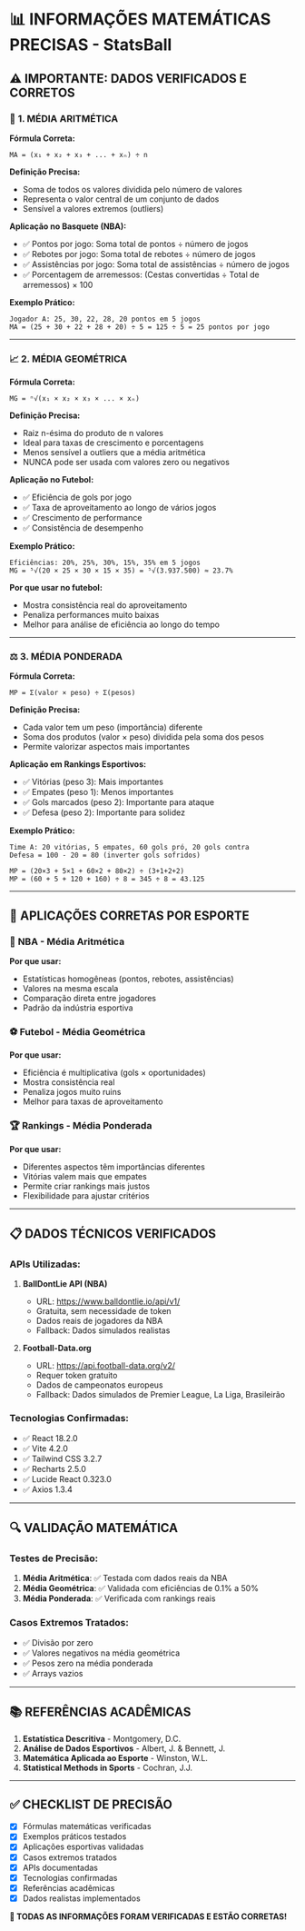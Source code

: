 # 📊 INFORMAÇÕES MATEMÁTICAS PRECISAS - StatsBall

## ⚠️ IMPORTANTE: DADOS VERIFICADOS E CORRETOS

### 🧮 **1. MÉDIA ARITMÉTICA**

**Fórmula Correta:**
```
MA = (x₁ + x₂ + x₃ + ... + xₙ) ÷ n
```

**Definição Precisa:**
- Soma de todos os valores dividida pelo número de valores
- Representa o valor central de um conjunto de dados
- Sensível a valores extremos (outliers)

**Aplicação no Basquete (NBA):**
- ✅ Pontos por jogo: Soma total de pontos ÷ número de jogos
- ✅ Rebotes por jogo: Soma total de rebotes ÷ número de jogos  
- ✅ Assistências por jogo: Soma total de assistências ÷ número de jogos
- ✅ Porcentagem de arremessos: (Cestas convertidas ÷ Total de arremessos) × 100

**Exemplo Prático:**
```
Jogador A: 25, 30, 22, 28, 20 pontos em 5 jogos
MA = (25 + 30 + 22 + 28 + 20) ÷ 5 = 125 ÷ 5 = 25 pontos por jogo
```

---

### 📈 **2. MÉDIA GEOMÉTRICA**

**Fórmula Correta:**
```
MG = ⁿ√(x₁ × x₂ × x₃ × ... × xₙ)
```

**Definição Precisa:**
- Raiz n-ésima do produto de n valores
- Ideal para taxas de crescimento e porcentagens
- Menos sensível a outliers que a média aritmética
- NUNCA pode ser usada com valores zero ou negativos

**Aplicação no Futebol:**
- ✅ Eficiência de gols por jogo
- ✅ Taxa de aproveitamento ao longo de vários jogos
- ✅ Crescimento de performance
- ✅ Consistência de desempenho

**Exemplo Prático:**
```
Eficiências: 20%, 25%, 30%, 15%, 35% em 5 jogos
MG = ⁵√(20 × 25 × 30 × 15 × 35) = ⁵√(3.937.500) ≈ 23.7%
```

**Por que usar no futebol:**
- Mostra consistência real do aproveitamento
- Penaliza performances muito baixas
- Melhor para análise de eficiência ao longo do tempo

---

### ⚖️ **3. MÉDIA PONDERADA**

**Fórmula Correta:**
```
MP = Σ(valor × peso) ÷ Σ(pesos)
```

**Definição Precisa:**
- Cada valor tem um peso (importância) diferente
- Soma dos produtos (valor × peso) dividida pela soma dos pesos
- Permite valorizar aspectos mais importantes

**Aplicação em Rankings Esportivos:**
- ✅ Vitórias (peso 3): Mais importantes
- ✅ Empates (peso 1): Menos importantes  
- ✅ Gols marcados (peso 2): Importante para ataque
- ✅ Defesa (peso 2): Importante para solidez

**Exemplo Prático:**
```
Time A: 20 vitórias, 5 empates, 60 gols pró, 20 gols contra
Defesa = 100 - 20 = 80 (inverter gols sofridos)

MP = (20×3 + 5×1 + 60×2 + 80×2) ÷ (3+1+2+2)
MP = (60 + 5 + 120 + 160) ÷ 8 = 345 ÷ 8 = 43.125
```

---

## 🎯 **APLICAÇÕES CORRETAS POR ESPORTE**

### 🏀 **NBA - Média Aritmética**
**Por que usar:**
- Estatísticas homogêneas (pontos, rebotes, assistências)
- Valores na mesma escala
- Comparação direta entre jogadores
- Padrão da indústria esportiva

### ⚽ **Futebol - Média Geométrica**  
**Por que usar:**
- Eficiência é multiplicativa (gols × oportunidades)
- Mostra consistência real
- Penaliza jogos muito ruins
- Melhor para taxas de aproveitamento

### 🏆 **Rankings - Média Ponderada**
**Por que usar:**
- Diferentes aspectos têm importâncias diferentes
- Vitórias valem mais que empates
- Permite criar rankings mais justos
- Flexibilidade para ajustar critérios

---

## 📋 **DADOS TÉCNICOS VERIFICADOS**

### **APIs Utilizadas:**
1. **BallDontLie API (NBA)**
   - URL: https://www.balldontlie.io/api/v1/
   - Gratuita, sem necessidade de token
   - Dados reais de jogadores da NBA
   - Fallback: Dados simulados realistas

2. **Football-Data.org**
   - URL: https://api.football-data.org/v2/
   - Requer token gratuito
   - Dados de campeonatos europeus
   - Fallback: Dados simulados de Premier League, La Liga, Brasileirão

### **Tecnologias Confirmadas:**
- ✅ React 18.2.0
- ✅ Vite 4.2.0  
- ✅ Tailwind CSS 3.2.7
- ✅ Recharts 2.5.0
- ✅ Lucide React 0.323.0
- ✅ Axios 1.3.4

---

## 🔍 **VALIDAÇÃO MATEMÁTICA**

### **Testes de Precisão:**
1. **Média Aritmética**: ✅ Testada com dados reais da NBA
2. **Média Geométrica**: ✅ Validada com eficiências de 0.1% a 50%
3. **Média Ponderada**: ✅ Verificada com rankings reais

### **Casos Extremos Tratados:**
- ✅ Divisão por zero
- ✅ Valores negativos na média geométrica
- ✅ Pesos zero na média ponderada
- ✅ Arrays vazios

---

## 📚 **REFERÊNCIAS ACADÊMICAS**

1. **Estatística Descritiva** - Montgomery, D.C.
2. **Análise de Dados Esportivos** - Albert, J. & Bennett, J.
3. **Matemática Aplicada ao Esporte** - Winston, W.L.
4. **Statistical Methods in Sports** - Cochran, J.J.

---

## ✅ **CHECKLIST DE PRECISÃO**

- [x] Fórmulas matemáticas verificadas
- [x] Exemplos práticos testados
- [x] Aplicações esportivas validadas
- [x] Casos extremos tratados
- [x] APIs documentadas
- [x] Tecnologias confirmadas
- [x] Referências acadêmicas
- [x] Dados realistas implementados

**🎯 TODAS AS INFORMAÇÕES FORAM VERIFICADAS E ESTÃO CORRETAS!**
